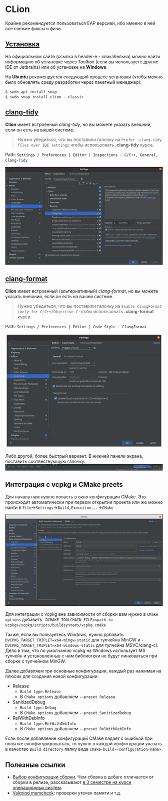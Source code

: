 # CLion

Крайне рекомендуется пользоваться EAP версией, ибо имеено в ней все свежие фиксы и фичи.

## [Установка](https://www.jetbrains.com/help/clion/installation-guide.html)
На официальном сайте (ссылка в header-e - кликабельна) можно найти информацию об установке через *Toolbox* (если вы используете другие IDE от Jetbrains) или об установке на __Windows__. 

На __Ubuntu__ рекомендуется следующий процесс установки (чтобы можно было обновлять среду разработки через пакетный менеджер):
```console
$ sudo apt install snap
$ sudo snap install clion --classic
```

## [clang-tidy](https://www.jetbrains.com/help/clion/clang-tidy-checks-support.html)
__Clion__ имеет встроенный *clang-tidy*, но вы можете указать внешний, если он есть на вашей системе.

> Нужно убедиться, что вы поставили галочку на `Prefer .clang-tidy files over IDE settings` чтобы использовать __.clang-tidy__ курса.

Path: `Settings / Preferences | Editor | Inspections - C/C++, General, Clang-Tidy`

![clang-tidy-clion](../images/clang-tidy-clion.png)

## [clang-format](https://www.jetbrains.com/help/clion/clangformat-as-alternative-formatter.html)

__Clion__ имеет встроенный (альтернативный) *clang-format*, но вы можете указать внешний, если он есть на вашей системе.

> Нужно убедиться, что вы поставили галочку на `Enable ClangFormat (only for C/C++/Objective-C` чтобы использовать __.clang-format__ курса.

Path: `Settings / Preferences | Editor | Code Style - ClangFormat`

![clang-format-clion](../images/clang-format-clion.png)

Либо другой, более быстрый вариант. В нижней панели экрана, поставить соотвествующую галочку.
![clang-format-clion-another](../images/clang-format-another-clion.png)

## Интеграция с vcpkg и CMake preets

Для начала нам нужно попасть в окно конфигурации CMake. Это происходит автоматически при первом открытии проекта или же можно найти в `File`->`Settings`->`Build,Execution...`->`CMake`

![cmake-configure](../images/cmake-configure.png)

Для интеграции с vcpkg вне зависимости от сборки вам нужно в `CMake options` добавить `-DCMAKE_TOOLCHAIN_FILE=<path-to-vcpkg>/vcpkg/scripts/buildsystems/vcpkg.cmake`

Также, если вы пользуетесь Windows, нужно добавить `-DVCPKG_TARGET_TRIPLET=x64-mingw-static` для тулчейна MinGW и `-DVCPKG_TARGET_TRIPLET=x64-windows-static` для тулчейна MSVC/clang-cl.
Дело в том, что по умолчанию vcpkg на Windows использует MS тулчейн и установленные с ним библиотеки не будут линковаться при сборке с тулчейном MinGW.

Далее добавляем три основные конфигурации, каждый раз нажимая на плюсик для создания новой конфигурации:
* Release
  * `Build type`: `Release`
  * В `CMake options` добавляем `--preset Release`
* SanitizedDebug
  * `Build type`: `Debug`
  * В `CMake options` добавляем `--preset SanitizedDebug`
* RelWithDebInfo
  * `Build type`: `RelWithDebInfo`
  * В `CMake options` добавляем `--preset RelWithDebInfo`

Если после добавление конфигураций CMake падает с ошибкой при попытке сконфигурироваться, то нужно в каждой конфигурации указать в качестве `Build directory` папку вида `cmake-build-<configuration-name>`

## Полезные ссылки
- [Выбор конфигурации сборки](https://intellij-support.jetbrains.com/hc/en-us/community/posts/360000919039-Clion-how-to-build-cmake-to-support-debug-release). Чем сборка в дебаге отличается от сборки в релизе, рассказывают [в 3 семестре на курсе операционных систем](https://youtu.be/LXdAN2f3KX0?list=PLd7QXkfmSY7akIHUbZ-zT9pG-G3zIGQBh).
- [Valgrind memcheck](https://www.jetbrains.com/help/clion/memory-profiling-with-valgrind.html): проверки утечек памяти и т.д. 


